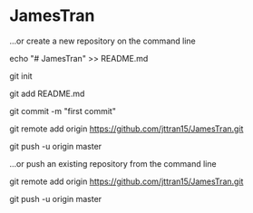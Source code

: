 # JamesTran
…or create a new repository on the command line

echo "# JamesTran" >> README.md

git init

git add README.md

git commit -m "first commit"

git remote add origin https://github.com/jttran15/JamesTran.git

git push -u origin master

…or push an existing repository from the command line

git remote add origin https://github.com/jttran15/JamesTran.git

git push -u origin master
